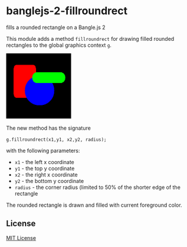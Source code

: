 # banglejs-2-fillroundrect #

fills a rounded rectangle on a Bangle.js 2

This module adds a method `fillroundrect` for drawing filled rounded rectangles to the global graphics context `g`.

![](Demo.png)

The new method has the signature

```
g.fillroundrect(x1,y1, x2,y2, radius);
```

with the following parameters:

* `x1` - the left x coordinate
* `y1` - the top y coordinate
* `x2` - the right x coordinate
* `y2` - the bottom y coordinate
* `radius` - the corner radius (limited to 50% of the shorter edge of the rectangle

The rounded rectangle is drawn and filled with current foreground color.

## License ##

[MIT License](LICENSE.md)
